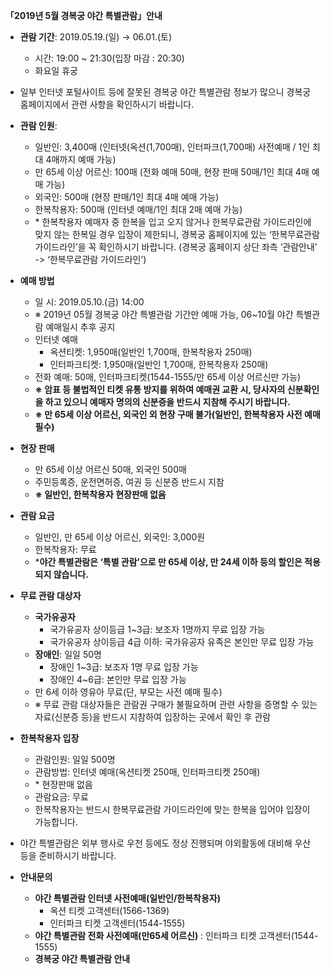 **「2019년 5월 경복궁 야간 특별관람」안내**

- **관람 기간**: 2019.05.19.(일) → 06.01.(토)
  - 시간: 19:00 ~ 21:30(입장 마감 : 20:30)
  - 화요일 휴궁

- 일부 인터넷 포털사이트 등에 잘못된 경복궁 야간 특별관람 정보가 많으니 경복궁 홈페이지에서 관련 사항을 확인하시기 바랍니다.

- **관람 인원**: 
  - 일반인: 3,400매 (인터넷(옥션(1,700매), 인터파크(1,700매) 사전예매 / 1인 최대 4매까지 예매 가능)
  - 만 65세 이상 어르신: 100매 (전화 예매 50매, 현장 판매 50매/1인 최대 4매 예매 가능)
  - 외국인: 500매 (현장 판매/1인 최대 4매 예매 가능)
  - 한복착용자: 500매 (인터넷 예매/1인 최대 2매 예매 가능) 
  - \* 한복착용자 예매자 중 한복을 입고 오지 않거나 한복무료관람 가이드라인에 맞지 않는 한복일 경우 입장이 제한되니, 경복궁 홈페이지에 있는 ‘한복무료관람 가이드라인’을 꼭 확인하시기 바랍니다. (경복궁 홈페이지 상단 좌측 ‘관람안내’ -> ‘한복무료관람 가이드라인’)

- **예매 방법**
  - 일 시: 2019.05.10.(금) 14:00
  - ※ 2019년 05월 경복궁 야간 특별관람 기간만 예매 가능, 06~10월 야간 특별관람 예매일시 추후 공지
  - 인터넷 예매
    - 옥션티켓: 1,950매(일반인 1,700매, 한복착용자 250매)
    - 인터파크티켓: 1,950매(일반인 1,700매, 한복착용자 250매)
  - 전화 예매: 50매, 인터파크티켓(1544-1555/만 65세 이상 어르신만 가능)
  - **※ 암표 등 불법적인 티켓 유통 방지를 위하여 예매권 교환 시, 당사자의 신분확인을 하고 있으니 예매자 명의의 신분증을 반드시 지참해 주시기 바랍니다.**
  - **※ 만 65세 이상 어르신, 외국인 외 현장 구매 불가(일반인, 한복착용자 사전 예매 필수)**

- **현장 판매**
  - 만 65세 이상 어르신 50매, 외국인 500매
  - 주민등록증, 운전면허증, 여권 등 신분증 반드시 지참
  - **※ 일반인, 한복착용자 현장판매 없음**

- **관람 요금**
  - 일반인, 만 65세 이상 어르신, 외국인: 3,000원
  - 한복착용자: 무료
  - \***야간 특별관람은 ‘특별 관람’으로 만 65세 이상, 만 24세 이하 등의 할인은 적용되지 않습니다.**

- **무료 관람 대상자**
  - **국가유공자**
    - 국가유공자 상이등급 1~3급: 보조자 1명까지 무료 입장 가능
    - 국가유공자 상이등급 4급 이하: 국가유공자 유족은 본인만 무료 입장 가능
  - **장애인**: 일일 50명
    - 장애인 1~3급: 보조자 1명 무료 입장 가능
    - 장애인 4~6급: 본인만 무료 입장 가능
  - 만 6세 이하 영유아 무료(단, 부모는 사전 예매 필수)
  - ※ 무료 관람 대상자들은 관람권 구매가 불필요하며 관련 사항을 증명할 수 있는 자료(신분증 등)을 반드시 지참하여 입장하는 곳에서 확인 후 관람

- **한복착용자 입장**
  - 관람인원: 일일 500명
  - 관람방법: 인터넷 예매(옥션티켓 250매, 인터파크티켓 250매)
  - \* 현장판매 없음
  - 관람요금: 무료
  - 한복착용자는 반드시 한복무료관람 가이드라인에 맞는 한복을 입어야 입장이 가능합니다.

- 야간 특별관람은 외부 행사로 우천 등에도 정상 진행되며 야외활동에 대비해 우산 등을 준비하시기 바랍니다.

- **안내문의**
  - **야간 특별관람 인터넷 사전예매(일반인/한복착용자)**
    - 옥션 티켓 고객센터(1566-1369)
    - 인터파크 티켓 고객센터​(1544-1555)
  - **야간 특별관람 전화 사전예매(만65세 어르신)** : 인터파크 티켓 고객센터(1544-1555)
  - **경복궁 야간 특별관람 안내**